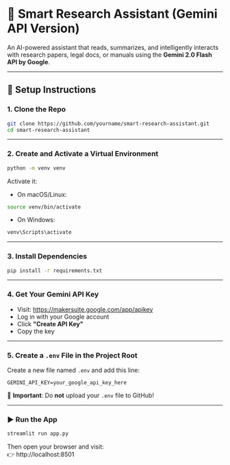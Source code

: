 
# 🧠 Smart Research Assistant (Gemini API Version)

An AI-powered assistant that reads, summarizes, and intelligently interacts with research papers, legal docs, or manuals using the **Gemini 2.0 Flash API by Google**.

---

## 🔧 Setup Instructions

### 1. Clone the Repo

```bash
git clone https://github.com/yourname/smart-research-assistant.git
cd smart-research-assistant
```

---

### 2. Create and Activate a Virtual Environment

```bash
python -m venv venv
```

Activate it:

- On macOS/Linux:

```bash
source venv/bin/activate
```

- On Windows:

```bash
venv\Scripts\activate
```

---

### 3. Install Dependencies

```bash
pip install -r requirements.txt
```

---

### 4. Get Your Gemini API Key

- Visit: https://makersuite.google.com/app/apikey  
- Log in with your Google account  
- Click **"Create API Key"**  
- Copy the key

---

### 5. Create a `.env` File in the Project Root

Create a new file named `.env` and add this line:

```env
GEMINI_API_KEY=your_google_api_key_here
```

🔐 **Important**: Do **not** upload your `.env` file to GitHub!

---

### ▶️ Run the App

```bash
streamlit run app.py
```

Then open your browser and visit:  
👉 http://localhost:8501
